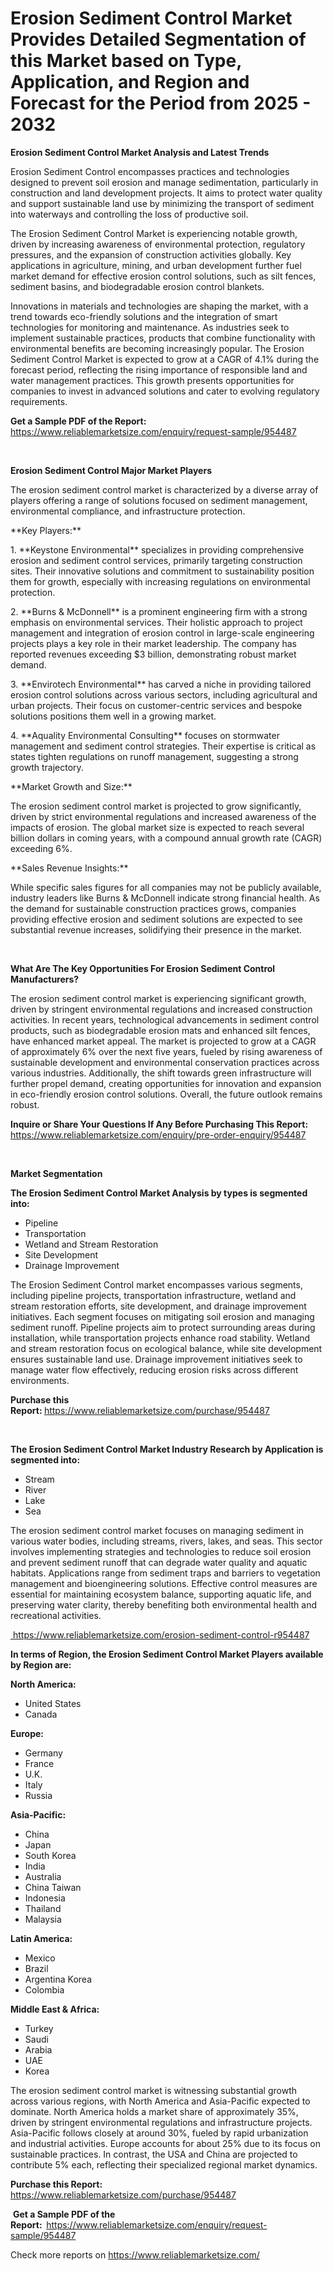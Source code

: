 <p><h1>Erosion Sediment Control Market Provides Detailed Segmentation of this Market based on Type, Application, and Region and Forecast for the Period from 2025 - 2032</h1></p><p><strong>Erosion Sediment Control Market Analysis and Latest Trends</strong></p>
<p><p>Erosion Sediment Control encompasses practices and technologies designed to prevent soil erosion and manage sedimentation, particularly in construction and land development projects. It aims to protect water quality and support sustainable land use by minimizing the transport of sediment into waterways and controlling the loss of productive soil. </p><p>The Erosion Sediment Control Market is experiencing notable growth, driven by increasing awareness of environmental protection, regulatory pressures, and the expansion of construction activities globally. Key applications in agriculture, mining, and urban development further fuel market demand for effective erosion control solutions, such as silt fences, sediment basins, and biodegradable erosion control blankets.</p><p>Innovations in materials and technologies are shaping the market, with a trend towards eco-friendly solutions and the integration of smart technologies for monitoring and maintenance. As industries seek to implement sustainable practices, products that combine functionality with environmental benefits are becoming increasingly popular. The Erosion Sediment Control Market is expected to grow at a CAGR of 4.1% during the forecast period, reflecting the rising importance of responsible land and water management practices. This growth presents opportunities for companies to invest in advanced solutions and cater to evolving regulatory requirements.</p></p>
<p><strong>Get a Sample PDF of the Report:&nbsp;</strong> <a href="https://www.reliablemarketsize.com/enquiry/request-sample/954487?utm_campaign=2307&utm_medium=2&utm_source=Github&utm_content=ia&utm_term=08032025&utm_id=erosion-sediment-control">https://www.reliablemarketsize.com/enquiry/request-sample/954487</a></p>
<p>&nbsp;</p>
<p><strong>Erosion Sediment Control Major Market Players</strong></p>
<p><p>The erosion sediment control market is characterized by a diverse array of players offering a range of solutions focused on sediment management, environmental compliance, and infrastructure protection. </p><p>**Key Players:**</p><p>1. **Keystone Environmental** specializes in providing comprehensive erosion and sediment control services, primarily targeting construction sites. Their innovative solutions and commitment to sustainability position them for growth, especially with increasing regulations on environmental protection.</p><p>2. **Burns & McDonnell** is a prominent engineering firm with a strong emphasis on environmental services. Their holistic approach to project management and integration of erosion control in large-scale engineering projects plays a key role in their market leadership. The company has reported revenues exceeding $3 billion, demonstrating robust market demand.</p><p>3. **Envirotech Environmental** has carved a niche in providing tailored erosion control solutions across various sectors, including agricultural and urban projects. Their focus on customer-centric services and bespoke solutions positions them well in a growing market.</p><p>4. **Aquality Environmental Consulting** focuses on stormwater management and sediment control strategies. Their expertise is critical as states tighten regulations on runoff management, suggesting a strong growth trajectory.</p><p>**Market Growth and Size:**</p><p>The erosion sediment control market is projected to grow significantly, driven by strict environmental regulations and increased awareness of the impacts of erosion. The global market size is expected to reach several billion dollars in coming years, with a compound annual growth rate (CAGR) exceeding 6%.</p><p>**Sales Revenue Insights:**</p><p>While specific sales figures for all companies may not be publicly available, industry leaders like Burns & McDonnell indicate strong financial health. As the demand for sustainable construction practices grows, companies providing effective erosion and sediment solutions are expected to see substantial revenue increases, solidifying their presence in the market.</p></p>
<p>&nbsp;</p>
<p><strong>What Are The Key Opportunities For Erosion Sediment Control Manufacturers?</strong></p>
<p><p>The erosion sediment control market is experiencing significant growth, driven by stringent environmental regulations and increased construction activities. In recent years, technological advancements in sediment control products, such as biodegradable erosion mats and enhanced silt fences, have enhanced market appeal. The market is projected to grow at a CAGR of approximately 6% over the next five years, fueled by rising awareness of sustainable development and environmental conservation practices across various industries. Additionally, the shift towards green infrastructure will further propel demand, creating opportunities for innovation and expansion in eco-friendly erosion control solutions. Overall, the future outlook remains robust.</p></p>
<p><strong>Inquire or Share Your Questions If Any Before Purchasing This Report:</strong> <a href="https://www.reliablemarketsize.com/enquiry/pre-order-enquiry/954487?utm_campaign=2307&utm_medium=2&utm_source=Github&utm_content=ia&utm_term=08032025&utm_id=erosion-sediment-control">https://www.reliablemarketsize.com/enquiry/pre-order-enquiry/954487</a></p>
<p>&nbsp;</p>
<p><strong>Market Segmentation</strong></p>
<p><strong>The Erosion Sediment Control Market Analysis by types is segmented into:</strong></p>
<p><ul><li>Pipeline</li><li>Transportation</li><li>Wetland and Stream Restoration</li><li>Site Development</li><li>Drainage Improvement</li></ul></p>
<p><p>The Erosion Sediment Control market encompasses various segments, including pipeline projects, transportation infrastructure, wetland and stream restoration efforts, site development, and drainage improvement initiatives. Each segment focuses on mitigating soil erosion and managing sediment runoff. Pipeline projects aim to protect surrounding areas during installation, while transportation projects enhance road stability. Wetland and stream restoration focus on ecological balance, while site development ensures sustainable land use. Drainage improvement initiatives seek to manage water flow effectively, reducing erosion risks across different environments.</p></p>
<p><strong>Purchase this Report:&nbsp;</strong><a href="https://www.reliablemarketsize.com/purchase/954487?utm_campaign=2307&utm_medium=2&utm_source=Github&utm_content=ia&utm_term=08032025&utm_id=erosion-sediment-control">https://www.reliablemarketsize.com/purchase/954487</a></p>
<p>&nbsp;</p>
<p><strong>The Erosion Sediment Control Market Industry Research by Application is segmented into:</strong></p>
<p><ul><li>Stream</li><li>River</li><li>Lake</li><li>Sea</li></ul></p>
<p><p>The erosion sediment control market focuses on managing sediment in various water bodies, including streams, rivers, lakes, and seas. This sector involves implementing strategies and technologies to reduce soil erosion and prevent sediment runoff that can degrade water quality and aquatic habitats. Applications range from sediment traps and barriers to vegetation management and bioengineering solutions. Effective control measures are essential for maintaining ecosystem balance, supporting aquatic life, and preserving water clarity, thereby benefiting both environmental health and recreational activities.</p></p>
<p><a href="https://www.reliablemarketsize.com/erosion-sediment-control-r954487?utm_campaign=2307&utm_medium=2&utm_source=Github&utm_content=ia&utm_term=08032025&utm_id=erosion-sediment-control">&nbsp;https://www.reliablemarketsize.com/erosion-sediment-control-r954487</a></p>
<p><strong>In terms of Region, the Erosion Sediment Control Market Players available by Region are:</strong></p>
<p>
    <p> <strong> North America: </strong>
        <ul>
            <li>United States</li>
            <li>Canada</li>
        </ul>
        </p> 
    <p> <strong> Europe: </strong>
        <ul>
            <li>Germany</li>
            <li>France</li>
            <li>U.K.</li>
            <li>Italy</li>
            <li>Russia</li>
        </ul>
        </p> 
    <p> <strong> Asia-Pacific: </strong>
        <ul>
            <li>China</li>
            <li>Japan</li>
            <li>South Korea</li>
            <li>India</li>
            <li>Australia</li>
            <li>China Taiwan</li>
            <li>Indonesia</li>
            <li>Thailand</li>
            <li>Malaysia</li>
        </ul>
        </p> 
    <p> <strong> Latin America: </strong>
        <ul>
            <li>Mexico</li>
            <li>Brazil</li>
            <li>Argentina Korea</li>
            <li>Colombia</li>
        </ul>
        </p> 
    <p> <strong> Middle East & Africa: </strong>
        <ul>
            <li>Turkey</li>
            <li>Saudi</li>
            <li>Arabia</li>
            <li>UAE</li>
            <li>Korea</li>
        </ul>
    </p>
    </p>
<p><p>The erosion sediment control market is witnessing substantial growth across various regions, with North America and Asia-Pacific expected to dominate. North America holds a market share of approximately 35%, driven by stringent environmental regulations and infrastructure projects. Asia-Pacific follows closely at around 30%, fueled by rapid urbanization and industrial activities. Europe accounts for about 25% due to its focus on sustainable practices. In contrast, the USA and China are projected to contribute 5% each, reflecting their specialized regional market dynamics.</p></p>
<p><strong>Purchase this Report: </strong><a href="https://www.reliablemarketsize.com/purchase/954487?utm_campaign=2307&utm_medium=2&utm_source=Github&utm_content=ia&utm_term=08032025&utm_id=erosion-sediment-control">https://www.reliablemarketsize.com/purchase/954487</a></p>
<p>&nbsp;<strong>Get a Sample PDF of the Report:&nbsp;&nbsp;</strong><a href="https://www.reliablemarketsize.com/enquiry/request-sample/954487?utm_campaign=2307&utm_medium=2&utm_source=Github&utm_content=ia&utm_term=08032025&utm_id=erosion-sediment-control">https://www.reliablemarketsize.com/enquiry/request-sample/954487</a></p>
<p><strong></strong></p>
<p>Check more reports on <a href="https://www.reliablemarketsize.com/?utm_campaign=2307&utm_medium=2&utm_source=Github&utm_content=ia&utm_term=08032025&utm_id=erosion-sediment-control">https://www.reliablemarketsize.com/</a></p>